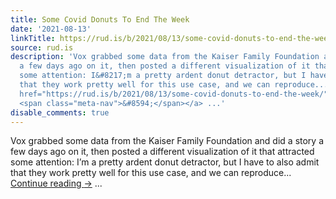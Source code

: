 ```yaml
---
title: Some Covid Donuts To End The Week
date: '2021-08-13'
linkTitle: https://rud.is/b/2021/08/13/some-covid-donuts-to-end-the-week/
source: rud.is
description: 'Vox grabbed some data from the Kaiser Family Foundation and did a story
  a few days ago on it, then posted a different visualization of it that attracted
  some attention: I&#8217;m a pretty ardent donut detractor, but I have to also admit
  that they work pretty well for this use case, and we can reproduce... <a class="more-link"
  href="https://rud.is/b/2021/08/13/some-covid-donuts-to-end-the-week/">Continue reading
  <span class="meta-nav">&#8594;</span></a> ...'
disable_comments: true
---
```

Vox grabbed some data from the Kaiser Family Foundation and did a story a few days ago on it, then posted a different visualization of it that attracted some attention: I&#8217;m a pretty ardent donut detractor, but I have to also admit that they work pretty well for this use case, and we can reproduce... <a class="more-link" href="https://rud.is/b/2021/08/13/some-covid-donuts-to-end-the-week/">Continue reading <span class="meta-nav">&#8594;</span></a> ...